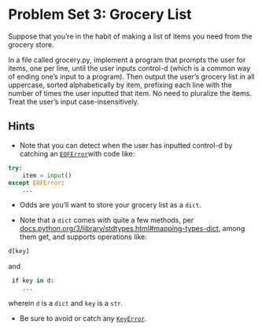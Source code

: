 # Problem Set 3: Grocery List

Suppose that you’re in the habit of making a list of items you need from the grocery store.

In a file called grocery.py, implement a program that prompts the user for items, one per line, until the user inputs control-d (which is a common way of ending one’s input to a program). Then output the user’s grocery list in all uppercase, sorted alphabetically by item, prefixing each line with the number of times the user inputted that item. No need to pluralize the items. Treat the user’s input case-insensitively.

## Hints

- Note that you can detect when the user has inputted control-d by catching an [`EOFError`](https://docs.python.org/3/library/exceptions.html#EOFError)with code like:

```python
try:
    item = input()
except EOFError:
    ...
```

- Odds are you’ll want to store your grocery list as a `dict`.

- Note that a `dict` comes with quite a few methods, per [docs.python.org/3/library/stdtypes.html#mapping-types-dict](https://docs.python.org/3/library/stdtypes.html#mapping-types-dict), among them get, and supports operations like:

```python
d[key]
```

and

```python
 if key in d:
    ...
```

wherein `d` is a `dict` and `key` is a `str`.

- Be sure to avoid or catch any [`KeyError`](https://docs.python.org/3/library/exceptions.html#KeyError).
